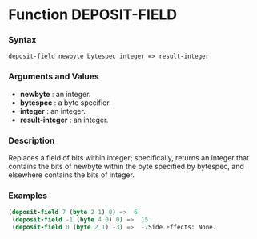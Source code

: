 <!-- Generated on 05/10/2020 by https://github.com/anto2oo/clhs-evolved -->

# Function DEPOSIT-FIELD

### Syntax
`deposit-field newbyte bytespec integer => result-integer`  


### Arguments and Values
- **newbyte** : an integer.   
- **bytespec** : a byte specifier.   
- **integer** : an integer.   
- **result-integer** : an integer.   


### Description
Replaces a field of bits within integer; specifically, returns an integer that contains the bits of newbyte within the byte specified by bytespec, and elsewhere contains the bits of integer.



### Examples
```lisp 
(deposit-field 7 (byte 2 1) 0) =>  6
 (deposit-field -1 (byte 4 0) 0) =>  15
 (deposit-field 0 (byte 2 1) -3) =>  -7Side Effects: None.
```
